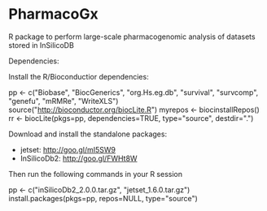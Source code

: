 PharmacoGx
==========

R package to perform large-scale pharmacogenomic analysis of datasets stored in InSilicoDB

Dependencies:

Install the R/Bioconductior dependencies:

pp <- c("Biobase", "BiocGenerics", "org.Hs.eg.db", "survival", "survcomp", "genefu", "mRMRe", "WriteXLS")
source("http://bioconductor.org/biocLite.R")
myrepos <- biocinstallRepos()
rr <- biocLite(pkgs=pp, dependencies=TRUE, type="source", destdir=".")

Download and install the standalone packages:

- jetset: http://goo.gl/mI5SW9
- InSilicoDb2: http://goo.gl/FWHt8W

Then run the following commands in your R session

pp <- c("inSilicoDb2_2.0.0.tar.gz", "jetset_1.6.0.tar.gz")
install.packages(pkgs=pp, repos=NULL, type="source")
